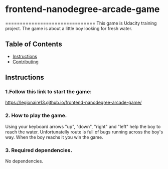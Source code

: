 # frontend-nanodegree-arcade-game
===============================
This game is Udacity training project.
The game is about a little boy looking for fresh water.

## Table of Contents
* [Instructions](#instructions)
* [Contributing](#contributing)

## Instructions
### 1.Follow this link to start the game:
https://legionaire13.github.io/frontend-nanodegree-arcade-game/

### 2. How to play the game.
Using your keyboard arrows "up", "down", "right" and "left" help the boy to reach the water. Unfortunatelly route is full of bugs running across the boy's way. When the boy reachs it you win the game.

### 3. Required dependencies.
No dependencies.